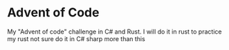 # Advent of Code

My "Advent of code" challenge in C# and Rust. I will do it in rust to practice my rust not sure do it in C# sharp more than this
 
